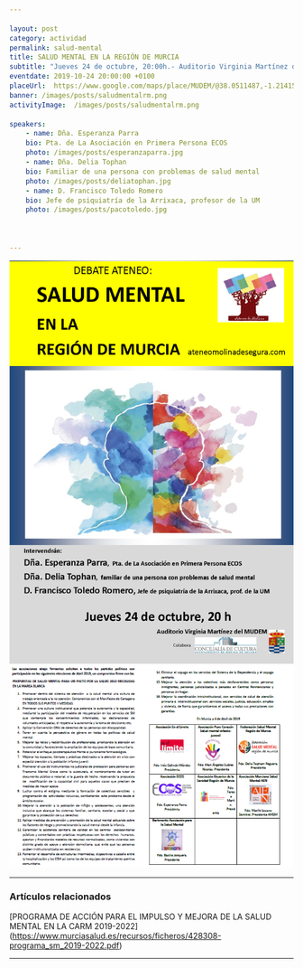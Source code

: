 ```yaml
---

layout: post
category: actividad
permalink: salud-mental
title: SALUD MENTAL EN LA REGIÓN DE MURCIA    
subtitle: "Jueves 24 de octubre, 20:00h.- Auditorio Virginia Martínez del MUDEM"
eventdate: 2019-10-24 20:00:00 +0100
placeUrl:  https://www.google.com/maps/place/MUDEM/@38.0511487,-1.2141566,15z/data=!4m5!3m4!1s0x0:0xde6031502e1b4fbc!8m2!3d38.0511487!4d-1.2141566
banner: /images/posts/saludmentalrm.png
activityImage:  /images/posts/saludmentalrm.png  
     
speakers:  
    - name: Dña. Esperanza Parra 
    bio: Pta. de La Asociación en Primera Persona ECOS 
    photo: /images/posts/esperanzaparra.jpg
    - name: Dña. Delia Tophan 
    bio: Familiar de una persona con problemas de salud mental
    photo: /images/posts/deliatophan.jpg
    - name: D. Francisco Toledo Romero 
    bio: Jefe de psiquiatría de la Arrixaca, profesor de la UM 
    photo: /images/posts/pacotoledo.jpg
    


---
```


![cartel](/images/posts/saludmentalrm.png)  
![cartel](/images/posts/smmb1.png)

***

### Artículos relacionados

[PROGRAMA DE ACCIÓN PARA EL IMPULSO Y MEJORA DE LA SALUD MENTAL EN LA CARM 2019-2022]  
(https://www.murciasalud.es/recursos/ficheros/428308-programa_sm_2019-2022.pdf)

***
